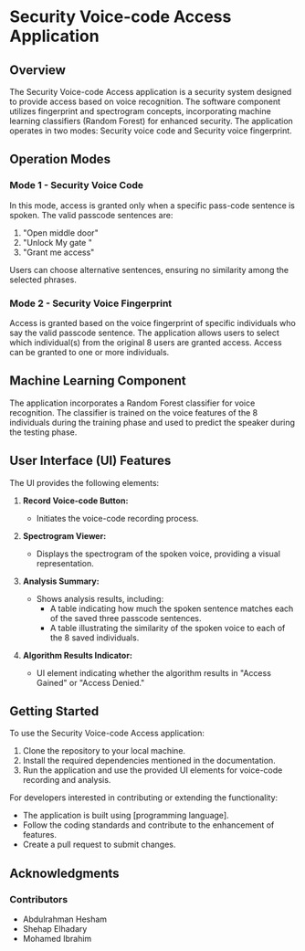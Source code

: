 # Security Voice-code Access Application

## Overview

The Security Voice-code Access application is a security system designed to provide access based on voice recognition. The software component utilizes fingerprint and spectrogram concepts, incorporating machine learning classifiers (Random Forest) for enhanced security. The application operates in two modes: Security voice code and Security voice fingerprint.

## Operation Modes

### Mode 1 - Security Voice Code

In this mode, access is granted only when a specific pass-code sentence is spoken. The valid passcode sentences are:
1. "Open middle door"
2. "Unlock My gate "
3. "Grant me access"

Users can choose alternative sentences, ensuring no similarity among the selected phrases.

### Mode 2 - Security Voice Fingerprint

Access is granted based on the voice fingerprint of specific individuals who say the valid passcode sentence. The application allows users to select which individual(s) from the original 8 users are granted access. Access can be granted to one or more individuals.

## Machine Learning Component

The application incorporates a Random Forest classifier for voice recognition. The classifier is trained on the voice features of the 8 individuals during the training phase and used to predict the speaker during the testing phase.

## User Interface (UI) Features

The UI provides the following elements:

1. **Record Voice-code Button:**
   - Initiates the voice-code recording process.

2. **Spectrogram Viewer:**
   - Displays the spectrogram of the spoken voice, providing a visual representation.

3. **Analysis Summary:**
   - Shows analysis results, including:
      - A table indicating how much the spoken sentence matches each of the saved three passcode sentences.
      - A table illustrating the similarity of the spoken voice to each of the 8 saved individuals.

4. **Algorithm Results Indicator:**
   - UI element indicating whether the algorithm results in "Access Gained" or "Access Denied."

## Getting Started

To use the Security Voice-code Access application:

1. Clone the repository to your local machine.
2. Install the required dependencies mentioned in the documentation.
3. Run the application and use the provided UI elements for voice-code recording and analysis.




For developers interested in contributing or extending the functionality:

- The application is built using [programming language].
- Follow the coding standards and contribute to the enhancement of features.
- Create a pull request to submit changes.


## Acknowledgments

### Contributors

- Abdulrahman Hesham
- Shehap Elhadary
- Mohamed Ibrahim

